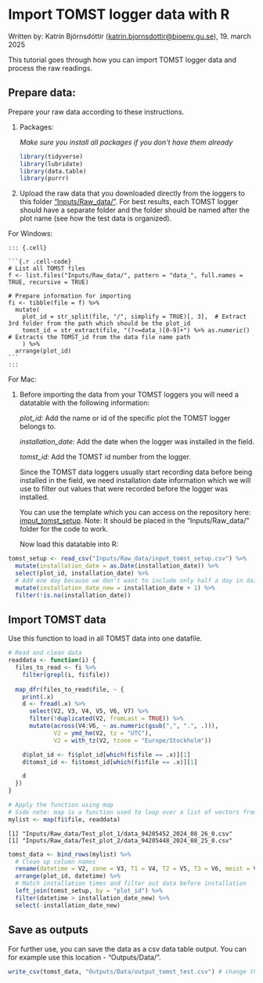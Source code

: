 

# Import TOMST logger data with R

Written by: Katrín Björnsdóttir (katrin.bjornsdottir@bioenv.gu.se), 19.
march 2025

This tutorial goes through how you can import TOMST logger data and
process the raw readings.

## Prepare data:

Prepare your raw data according to these instructions.

1.  Packages:

    *Make sure you install all packages if you don’t have them already*

    ``` r
    library(tidyverse)
    library(lubridate)
    library(data.table)
    library(purrr)
    ```

2.  Upload the raw data that you downloaded directly from the loggers to
    this folder
    [“Inputs/Raw_data/”](https://github.com/EDGE-Lab-GU/EDGE_TOMST_processing/tree/main/Inputs/Raw_data).
    For best results, each TOMST logger should have a separate folder
    and the folder should be named after the plot name (see how the test
    data is organized).

For Windows:

    ::: {.cell}

    ```{.r .cell-code}
    # List all TOMST files
    f <- list.files("Inputs/Raw_data/", pattern = "data_", full.names = TRUE, recursive = TRUE)

    # Prepare information for importing
    fi <- tibble(file = f) %>%
      mutate(
        plot_id = str_split(file, "/", simplify = TRUE)[, 3],  # Extract 3rd folder from the path which should be the plot_id
        tomst_id = str_extract(file, "(?<=data_)[0-9]+") %>% as.numeric() # Extracts the TOMST_id from the data file name path
        ) %>%
      arrange(plot_id)
    ```
    :::

For Mac:

1.  Before importing the data from your TOMST loggers you will need a
    datatable with the following information:

    *plot_id:* Add the name or id of the specific plot the TOMST logger
    belongs to.

    *installation_date:* Add the date when the logger was installed in
    the field.

    *tomst_id:* Add the TOMST id number from the logger.

    Since the TOMST data loggers usually start recording data before
    being installed in the field, we need installation date information
    which we will use to filter out values that were recorded before the
    logger was installed.

    You can use the template which you can access on the repository
    here:
    [imput_tomst_setup](https://github.com/EDGE-Lab-GU/EDGE_TOMST_processing/blob/main/Inputs/Raw_data/input_tomst_setup.csv).
    Note: It should be placed in the “Inputs/Raw_data/” folder for the
    code to work.

    Now load this datatable into R:

``` r
tomst_setup <- read_csv("Inputs/Raw_data/input_tomst_setup.csv") %>% 
  mutate(installation_date = as.Date(installation_date)) %>%
  select(plot_id, installation_date) %>%
  # Add one day because we don't want to include only half a day in daily means calculations
  mutate(installation_date_new = installation_date + 1) %>%
  filter(!is.na(installation_date))
```

## Import TOMST data

Use this function to load in all TOMST data into one datafile.

``` r
# Read and clean data
readdata <- function(i) {
  files_to_read <- fi %>% 
    filter(grepl(i, fi$file))
  
  map_dfr(files_to_read$file, ~ {
    print(.x)
    d <- fread(.x) %>%
      select(V2, V3, V4, V5, V6, V7) %>%
      filter(!duplicated(V2, fromLast = TRUE)) %>%
      mutate(across(V4:V6, ~ as.numeric(gsub(",", ".", .))),
             V2 = ymd_hm(V2, tz = "UTC"),
             V2 = with_tz(V2, tzone = "Europe/Stockholm"))

    d$plot_id <- fi$plot_id[which(fi$file == .x)][1]
    d$tomst_id <- fi$tomst_id[which(fi$file == .x)][1]

    d
  })
}

# Apply the function using map
# Side note: map is a function used to loop over a list of vectors from the 'purrr' package
mylist <- map(fi$file, readdata)
```

    [1] "Inputs/Raw_data/Test_plot_1/data_94205452_2024_08_26_0.csv"
    [1] "Inputs/Raw_data/Test_plot_2/data_94205448_2024_08_25_0.csv"

``` r
tomst_data <- bind_rows(mylist) %>% 
  # Clean up column names
  rename(datetime = V2, zone = V3, T1 = V4, T2 = V5, T3 = V6, moist = V7) %>%
  arrange(plot_id, datetime) %>% 
  # Match installation times and filter out data before installation
  left_join(tomst_setup, by = "plot_id") %>% 
  filter(datetime > installation_date_new) %>%
  select(-installation_date_new)
```

## Save as outputs

For further use, you can save the data as a csv data table output. You
can for example use this location - “Outputs/Data/”.

``` r
write_csv(tomst_data, "Outputs/Data/output_tomst_test.csv") # change the output name to fit your data
```

